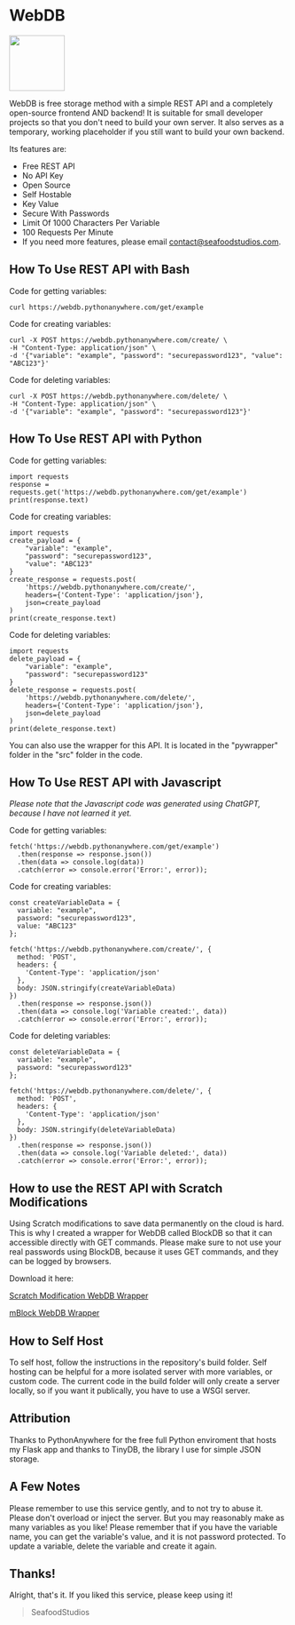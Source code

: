 # WebDB
<img src="https://raw.githubusercontent.com/SeafoodStudios/WebDB/refs/heads/main/static/logo.png" height="100px">

WebDB is free storage method with a simple REST API and a completely open-source frontend AND backend! It is suitable for small developer projects so that you don't need to build your own server. It also serves as a temporary, working placeholder if you still want to build your own backend.

Its features are:
- Free REST API
- No API Key
- Open Source
- Self Hostable
- Key Value
- Secure With Passwords
- Limit Of 1000 Characters Per Variable
- 100 Requests Per Minute
- If you need more features, please email <contact@seafoodstudios.com>.
## How To Use REST API with Bash
Code for getting variables:
```
curl https://webdb.pythonanywhere.com/get/example
```
Code for creating variables:
```
curl -X POST https://webdb.pythonanywhere.com/create/ \
-H "Content-Type: application/json" \
-d '{"variable": "example", "password": "securepassword123", "value": "ABC123"}'
```
Code for deleting variables:
```
curl -X POST https://webdb.pythonanywhere.com/delete/ \
-H "Content-Type: application/json" \
-d '{"variable": "example", "password": "securepassword123"}'
```
## How To Use REST API with Python
Code for getting variables:
```
import requests
response = requests.get('https://webdb.pythonanywhere.com/get/example')
print(response.text)
```
Code for creating variables:
```
import requests
create_payload = {
    "variable": "example",
    "password": "securepassword123",
    "value": "ABC123"
}
create_response = requests.post(
    'https://webdb.pythonanywhere.com/create/',
    headers={'Content-Type': 'application/json'},
    json=create_payload
)
print(create_response.text)
```
Code for deleting variables:
```
import requests
delete_payload = {
    "variable": "example",
    "password": "securepassword123"
}
delete_response = requests.post(
    'https://webdb.pythonanywhere.com/delete/',
    headers={'Content-Type': 'application/json'},
    json=delete_payload
)
print(delete_response.text)
```
You can also use the wrapper for this API. It is located in the "pywrapper" folder in the "src" folder in the code.
## How To Use REST API with Javascript
*Please note that the Javascript code was generated using ChatGPT, because I have not learned it yet.*

Code for getting variables:
```
fetch('https://webdb.pythonanywhere.com/get/example')
  .then(response => response.json())
  .then(data => console.log(data))
  .catch(error => console.error('Error:', error));
```
Code for creating variables:
```
const createVariableData = {
  variable: "example",
  password: "securepassword123",
  value: "ABC123"
};

fetch('https://webdb.pythonanywhere.com/create/', {
  method: 'POST',
  headers: {
    'Content-Type': 'application/json'
  },
  body: JSON.stringify(createVariableData)
})
  .then(response => response.json())
  .then(data => console.log('Variable created:', data))
  .catch(error => console.error('Error:', error));
```
Code for deleting variables:
```
const deleteVariableData = {
  variable: "example",
  password: "securepassword123"
};

fetch('https://webdb.pythonanywhere.com/delete/', {
  method: 'POST',
  headers: {
    'Content-Type': 'application/json'
  },
  body: JSON.stringify(deleteVariableData)
})
  .then(response => response.json())
  .then(data => console.log('Variable deleted:', data))
  .catch(error => console.error('Error:', error));
```
## How to use the REST API with Scratch Modifications
Using Scratch modifications to save data permanently on the cloud is hard. This is why I created a wrapper for WebDB called BlockDB so that it can accessible directly with GET commands. Please make sure to not use your real passwords using BlockDB, because it uses GET commands, and they can be logged by browsers.

Download it here:

[Scratch Modification WebDB Wrapper](https://raw.githubusercontent.com/SeafoodStudios/WebDB/refs/heads/main/src/scratchwrapper/BlockDB.sb3)

[mBlock WebDB Wrapper](https://raw.githubusercontent.com/SeafoodStudios/WebDB/refs/heads/main/src/scratchwrapper/mBlockDB.mblock)

## How to Self Host
To self host, follow the instructions in the repository's build folder. Self hosting can be helpful for a more isolated server with more variables, or custom code. The current code in the build folder will only create a server locally, so if you want it publically, you have to use a WSGI server.
## Attribution
Thanks to PythonAnywhere for the free full Python enviroment that hosts my Flask app and thanks to TinyDB, the library I use for simple JSON storage.
## A Few Notes
Please remember to use this service gently, and to not try to abuse it. Please don't overload or inject the server. But you may reasonably make as many variables as you like! Please remember that if you have the variable name, you can get the variable's value, and it is not password protected. To update a variable, delete the variable and create it again.
## Thanks!
Alright, that's it. If you liked this service, please keep using it!
> SeafoodStudios
